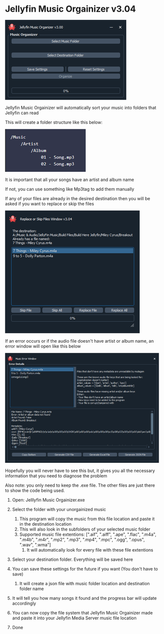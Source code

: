 # Jellyfin Music Orgainizer v3.04

![1689158095942](image/readme/1689158095942.png)

Jellyfin Music Orgainizer will automatically sort your music into folders that Jellyfin can read

This will create a folder structure like this below:

![1688631211429](image/readme/1688631211429.png)

It is important that all your songs have an artist and album name

If not, you can use something like Mp3tag to add them manually

If any of your files are already in the desired destination then you will be asked if you want to replace or skip the files

![1689595130944](image/readme/1689595130944.png)

If an error occurs or if the audio file doesn't have artist or album name, an error window will open like this below

![1689158209357](image/readme/1689158209357.png)

Hopefully you will never have to see this but, it gives you all the necessary information that you need to diagnose the problem

Also note: you only need to keep the .exe file. The other files are just there to show the code being used.

1. Open: Jelllyfin Music Orgainizer.exe
2. Select the folder with your unorgainized music

   1. This program will copy the music from this file location and paste it in the destination location
   2. This will also look in the subfolders of your selected music folder
   3. Supported music file extentions: [".aif", ".aiff", ".ape", ".flac", ".m4a", ".m4b", ".m4r", ".mp2", ".mp3", ".mp4", ".mpc", ".ogg", ".opus", ".wav", ".wma"]
      1. It will automatically look for every file with these file extentions
3. Select your destination folder. Everything will be saved here
4. You can save these settings for the future if you want (You don't have to save)

   1. It will create a json file with music folder location and destination folder name
5. It will tell you how many songs it found and the progress bar will update accordingly
6. You can now copy the file system that Jellyfin Music Orgainizer made and paste it into your Jellyfin Media Server music file location
7. Done
